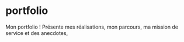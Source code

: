 # portfolio
Mon portfolio ! Présente mes réalisations, mon parcours, ma mission de service et des anecdotes,

